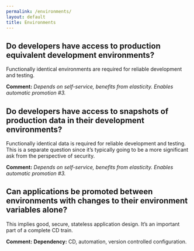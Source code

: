 ```yaml
---
permalink: /environments/
layout: default
title: Environments
---
```

## Do developers have access to production equivalent development environments?

Functionally identical environments are required for reliable development and
testing.

**Comment:** _Depends on self-service, benefits from elasticity. Enables
automatic promotion #3._


## Do developers have access to snapshots of production data in their development environments?

Functionally identical data is required for reliable development and testing.
This is a separate question since it’s typically going to be a more
significant ask from the perspective of security.

**Comment:** _Depends on self-service, benefits from elasticity. Enables
automatic promotion #3._

## Can applications be promoted between environments with changes to their environment variables alone?

This implies good, secure, stateless application design. It’s an important
part of a complete CD train.

**Comment:**
**Dependency:** CD, automation, version controlled configuration.
